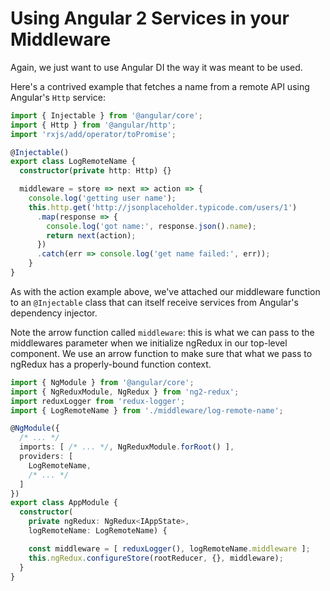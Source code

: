 # Using Angular 2 Services in your Middleware

Again, we just want to use Angular DI the way it was meant to be used.

Here's a contrived example that fetches a name from a remote API using Angular's
`Http` service:

```typescript
import { Injectable } from '@angular/core';
import { Http } from '@angular/http';
import 'rxjs/add/operator/toPromise';

@Injectable()
export class LogRemoteName {
  constructor(private http: Http) {}

  middleware = store => next => action => {
    console.log('getting user name');
    this.http.get('http://jsonplaceholder.typicode.com/users/1')
      .map(response => {
        console.log('got name:', response.json().name);
        return next(action);
      })
      .catch(err => console.log('get name failed:', err));
    }
}
```

As with the action example above, we've attached our middleware function to
an `@Injectable` class that can itself receive services from Angular's
dependency injector.

Note the arrow function called `middleware`: this is what we can pass to the
middlewares parameter when we initialize ngRedux in our top-level component. We
use an arrow function to make sure that what we pass to ngRedux has a
properly-bound function context.

```typescript
import { NgModule } from '@angular/core';
import { NgReduxModule, NgRedux } from 'ng2-redux';
import reduxLogger from 'redux-logger';
import { LogRemoteName } from './middleware/log-remote-name';

@NgModule({
  /* ... */
  imports: [ /* ... */, NgReduxModule.forRoot() ],
  providers: [
    LogRemoteName,
    /* ... */
  ]
})
export class AppModule {
  constructor(
    private ngRedux: NgRedux<IAppState>,
    logRemoteName: LogRemoteName) {

    const middleware = [ reduxLogger(), logRemoteName.middleware ];
    this.ngRedux.configureStore(rootReducer, {}, middleware);
  }
}
```
